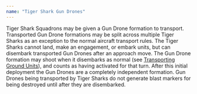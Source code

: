 ```yaml
---
name: "Tiger Shark Gun Drones"
---
```

Tiger Shark Squadrons may be given a Gun Drone formation to transport. Transported Gun Drone formations may be split across multiple Tiger Sharks as an exception to the normal aircraft transport rules. The Tiger Sharks cannot land, make an engagement, or embark units, but can disembark transported Gun Drones after an approach move. The Gun Drone formation may shoot when it disembarks as normal (see [Transporting Ground Units](/tournament-pack/#transporting-ground-units)), and counts as having activated for that turn. After this initial deployment the Gun Drones are a completely independent formation. Gun Drones being transported by Tiger Sharks do not generate blast markers for being destroyed until after they are disembarked.